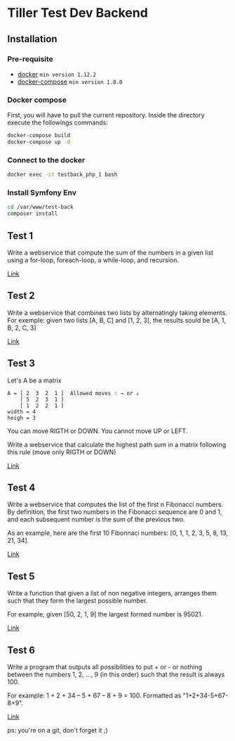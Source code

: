 # Tiller Test Dev Backend

## Installation

### Pre-requisite

* [docker](https://docs.docker.com/engine/installation/) `min version 1.12.2`
* [docker-compose](https://docs.docker.com/compose/install/) `min version 1.8.0`

### Docker compose

First, you will have to pull the current repository.
Inside the directory execute the followings commands:

```bash
docker-compose build
docker-compose up -d
```

### Connect to the docker

```bash
docker exec -it testback_php_1 bash
```

### Install Symfony Env

```bash
cd /var/www/test-back
composer install
```

## Test 1

Write a webservice that compute the sum of the numbers in a given list using a for-loop, foreach-loop, a while-loop, and recursion.

[Link](https://github.com/tillersystems/test-back/wiki/Test-1)

## Test 2

Write a webservice that combines two lists by alternatingly taking elements. For exemple: given two lists [A, B, C] and [1, 2, 3], the results sould be [A, 1, B, 2, C, 3]

[Link](https://github.com/tillersystems/test-back/wiki/Test-2)

## Test 3

Let's A be a matrix
```
A = [ 2  3  2  1 ]  Allowed moves : → or ↓
    [ 5  2  3  1 ]
    [ 1  2  2  1 ]
width = 4
heigh = 3
```
 
You can move RIGTH or DOWN.
You cannot move UP or LEFT. 

Write a webservice that calculate the highest path sum in a matrix
following this rule (move only RIGTH or DOWN)

[Link](https://github.com/tillersystems/test-back/wiki/Test-3)

## Test 4

Write a webservice that computes the list of the first n Fibonacci numbers. By definition, the first two numbers in the Fibonacci sequence are 0 and 1, and each subsequent number is the sum of the previous two.

As an example, here are the first 10 Fibonnaci numbers: [0, 1, 1, 2, 3, 5, 8, 13, 21, 34].

[Link](https://github.com/tillersystems/test-back/wiki/Test-4)

## Test 5

Write a function that given a list of non negative integers, arranges them such that they form the largest possible number. 

For example, given [50, 2, 1, 9] the largest formed number is 95021.

[Link](https://github.com/tillersystems/test-back/wiki/Test-5)

## Test 6

Write a program that outputs all possibilities to put + or - or nothing between the numbers 1, 2, ..., 9 (in this order) such that the result is always 100. 

For example: 1 + 2 + 34 – 5 + 67 – 8 + 9 = 100.
Formatted as "1+2+34-5+67-8+9".

[Link](https://github.com/tillersystems/test-back/wiki/Test-6)

ps: you're on a git, don't forget it ;)

